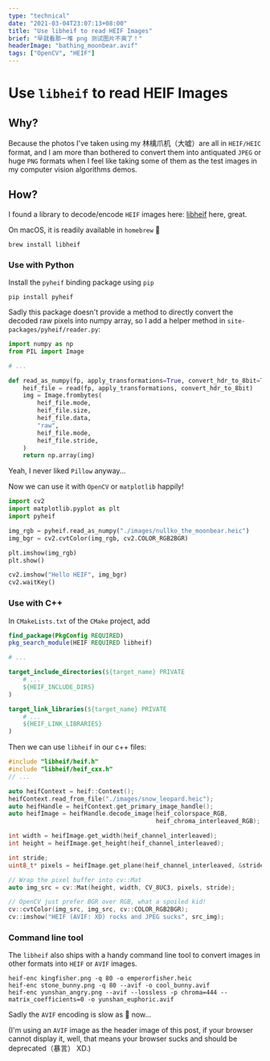 ```yaml
---
type: "technical"
date: "2021-03-04T23:07:13+08:00"
title: "Use libheif to read HEIF Images"
brief: "早就看那一堆 png 测试图片不爽了！"
headerImage: "bathing_moonbear.avif"
tags: ["OpenCV", "HEIF"]
---
```

# Use `libheif` to read HEIF Images
## Why?
Because the photos I've taken using my 林檎爪机（大嘘）are all in `HEIF/HEIC` format, and I am more than bothered to convert them into antiquated `JPEG` or huge `PNG` formats when I feel like taking some of them as the test images in my computer vision algorithms demos.

## How?
I found a library to decode/encode `HEIF` images here: [libheif](https://github.com/strukturag/libheif) here, great.

On macOS, it is readily available in `homebrew` 🍺
```shell
brew install libheif
```

### Use with Python
Install the `pyheif` binding package using `pip`
```shell
pip install pyheif
```

Sadly this package doesn't provide a method to directly convert the decoded raw pixels into numpy array, so I add a helper method in `site-packages/pyheif/reader.py`:
```python
import numpy as np
from PIL import Image

# ...

def read_as_numpy(fp, apply_transformations=True, convert_hdr_to_8bit=True):
    heif_file = read(fp, apply_transformations, convert_hdr_to_8bit)
    img = Image.frombytes(
        heif_file.mode,
        heif_file.size,
        heif_file.data,
        "raw",
        heif_file.mode,
        heif_file.stride,
    )
    return np.array(img)
```
Yeah, I never liked `Pillow` anyway...

Now we can use it with `OpenCV` or `matplotlib` happily!
```python
import cv2
import matplotlib.pyplot as plt
import pyheif

img_rgb = pyheif.read_as_numpy("./images/nullko_the_moonbear.heic")
img_bgr = cv2.cvtColor(img_rgb, cv2.COLOR_RGB2BGR)

plt.imshow(img_rgb)
plt.show()

cv2.imshow("Hello HEIF", img_bgr)
cv2.waitKey()
```

### Use with C++
In `CMakeLists.txt` of the `CMake` project, add
```cmake
find_package(PkgConfig REQUIRED)
pkg_search_module(HEIF REQUIRED libheif)

# ...

target_include_directories(${target_name} PRIVATE 
    # ...
    ${HEIF_INCLUDE_DIRS}
)

target_link_libraries(${target_name} PRIVATE 
    # ...
    ${HEIF_LINK_LIBRARIES}
)
```
Then we can use `libheif` in our c++ files:
```cpp
#include "libheif/heif.h"
#include "libheif/heif_cxx.h"
// ...

auto heifContext = heif::Context();
heifContext.read_from_file("./images/snow_leopard.heic");
auto heifHandle = heifContext.get_primary_image_handle();
auto heifImage = heifHandle.decode_image(heif_colorspace_RGB,
                                         heif_chroma_interleaved_RGB);

int width = heifImage.get_width(heif_channel_interleaved);
int height = heifImage.get_height(heif_channel_interleaved);

int stride;
uint8_t* pixels = heifImage.get_plane(heif_channel_interleaved, &stride);

// Wrap the pixel buffer into cv::Mat 
auto img_src = cv::Mat(height, width, CV_8UC3, pixels, stride);

// OpenCV just prefer BGR over RGB, what a spoiled kid!
cv::cvtColor(img_src, img_src, cv::COLOR_RGB2BGR);
cv::imshow("HEIF (AVIF: XD) rocks and JPEG sucks", src_img);
```

### Command line tool
The `libheif` also ships with a handy command line tool to convert images in other formats into `HEIF` or `AVIF` images.
```shell
heif-enc kingfisher.png -q 80 -o emperorfisher.heic
heif-enc stone_bunny.png -q 80 --avif -o cool_bunny.avif 
heif-enc yunshan_angry.png --avif --lossless -p chroma=444 --matrix_coefficients=0 -o yunshan_euphoric.avif
```

Sadly the `AVIF` encoding is slow as 💩 now...

(I'm using an `AVIF` image as the header image of this post, if your browser cannot display it, well, that means your browser sucks and should be deprecated（暴言） XD.)